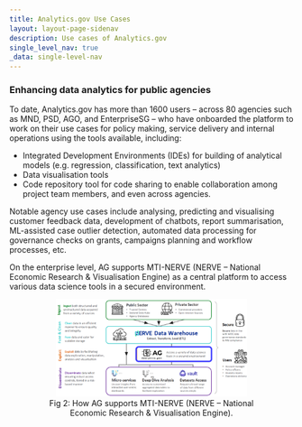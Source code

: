 ```yaml
---
title: Analytics.gov Use Cases
layout: layout-page-sidenav
description: Use cases of Analytics.gov
single_level_nav: true
_data: single-level-nav
---
```


### Enhancing data analytics for public agencies

To date, Analytics.gov has more than 1600 users – across 80 agencies such as MND, PSD, AGO, and EnterpriseSG – who have onboarded the platform to work on their use cases for policy making, service delivery and internal operations using the tools available, including:
- Integrated Development Environments (IDEs) for building of analytical models (e.g. regression, classification, text analytics)
- Data visualisation tools
- Code repository tool for code sharing to enable collaboration among project team members, and even across agencies. 

Notable agency use cases include analysing, predicting and visualising customer feedback data, development of chatbots, report summarisation, ML-assisted case outlier detection, automated data processing for governance checks on grants, campaigns planning and workflow processes, etc.

On the enterprise level, AG supports MTI-NERVE (NERVE – National Economic Research & Visualisation Engine) as a central platform to access various data science tools in a secured environment.

<figure style="text-align: center">
      <img src="/assets/img/Analytics-gov-fig2-overview.png" width="80%" height="80%" />
	      <figcaption>Fig 2: How AG supports MTI-NERVE (NERVE – National Economic Research & Visualisation Engine).</figcaption>
    </figure><br />

